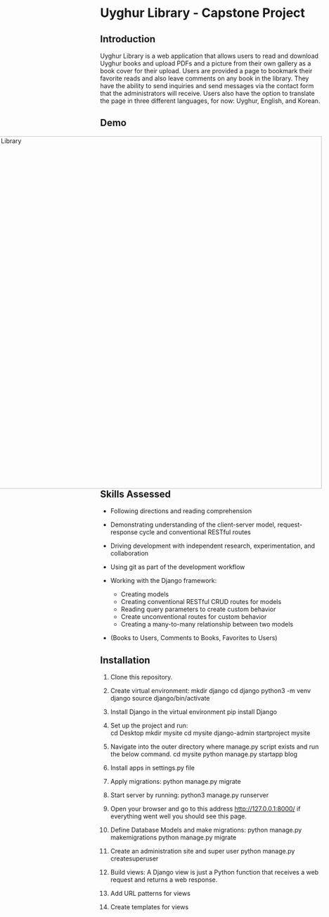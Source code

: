 # Uyghur Library - Capstone Project

## Introduction

Uyghur Library is a web application that allows users to read and download Uyghur books and upload PDFs and a picture from their own gallery as a book cover for their upload. Users are provided a page to bookmark their favorite reads and also leave comments on any book in the library. They have the ability to send inquiries and send messages via the contact form that the administrators will receive. Users also have the option to translate the page in three different languages, for now: Uyghur, English, and Korean.


## Demo
<a style="float:right" href="https://drive.google.com/file/d/1V9Jtk1-W13fCYQs8ofLgf5UDIszEZUSv/view?usp=sharing" target="_blank">
  <img alt="Uyghur Library" width="800" src="https://drive.google.com/file/d/1_KOR5_AFRkwE535CH3GGwNvD0P3w-M81/view?usp=sharing" />
</a>

## Skills Assessed

- Following directions and reading comprehension
- Demonstrating understanding of the client-server model, request-response cycle and conventional RESTful routes
- Driving development with independent research, experimentation, and collaboration
- Using git as part of the development workflow

- Working with the Django framework:
    - Creating models
    - Creating conventional RESTful CRUD routes for models
    - Reading query parameters to create custom behavior
    - Create unconventional routes for custom behavior
    - Creating a many-to-many relationship between two models 
- (Books to Users, Comments to Books, Favorites to Users)

## Installation
1. Clone this repository.
2. Create virtual environment:
mkdir django
cd django
python3 -m venv django
source django/bin/activate

3. Install Django in the virtual environment
	pip install Django
4. Set up the project and run: 	
	cd Desktop
mkdir mysite
cd mysite
django-admin startproject mysite
5. Navigate into the outer directory where manage.py script exists and run the below command.
	cd mysite
python manage.py startapp blog
6. Install apps in settings.py file
7. Apply migrations: 
	python manage.py migrate

8. Start server by running:
python3 manage.py runserver
9. Open your browser and go to this address http://127.0.0.1:8000/ if everything went well you should see this page.



10. Define Database Models and make migrations:
	python manage.py makemigrations 
	python manage.py migrate
11. Create an administration site and super user
	python manage.py createsuperuser
12. Build views:
	A Django view is just a Python function that receives a web request and returns a web response. 
13. Add URL patterns for views
14. Create templates for views
